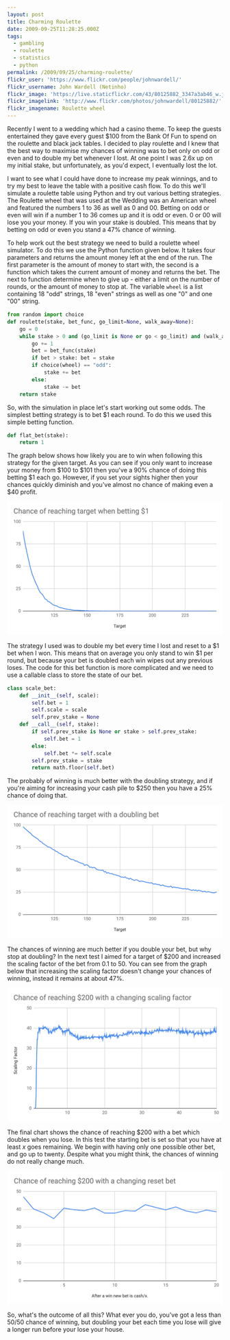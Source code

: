 ```yaml
---
layout: post
title: Charming Roulette
date: 2009-09-25T11:28:25.000Z
tags:
  - gambling
  - roulette
  - statistics
  - python
permalink: /2009/09/25/charming-roulette/
flickr_user: 'https://www.flickr.com/people/johnwardell/'
flickr_username: John Wardell (Netinho)
flickr_image: 'https://live.staticflickr.com/43/80125882_3347a3ab46_w.jpg'
flickr_imagelink: 'http://www.flickr.com/photos/johnwardell/80125882/'
flickr_imagename: Roulette wheel
---
```

Recently I went to a wedding which had a casino theme. To keep the guests entertained they gave every guest
$100 from the Bank Of Fun to spend on the roulette and black jack tables. I decided to play roulette and I
knew that the best way to maximise my chances of winning was to bet only on odd or even and to double my bet
whenever I lost. At one point I was 2.6x up on my initial stake, but unfortunately, as you'd expect, I
eventually lost the lot.

I want to see what I could have done to increase my peak winnings, and to try my best to leave the table with
a positive cash flow. To do this we'll simulate a roulette table using Python and try out various betting
strategies. The Roulette wheel that was used at the Wedding was an American wheel and featured the numbers 1
to 36 as well as 0 and 00. Betting on odd or even will win if a number 1 to 36 comes up and it is odd or even.
0 or 00 will lose you your money. If you win your stake is doubled. This means that by betting on odd or even
you stand a 47% chance of winning.
<!--more-->

To help work out the best strategy we need to build a roulette wheel simulator. To do this we use the Python
function given below. It takes four parameters and returns the amount money left at the end of the run. The
first parameter is the amount of money to start with, the second is a function which takes the current amount
of money and returns the bet. The next to function determine when to give up - either a limit on the number of
rounds, or the amount of money to stop at. The variable `wheel` is a list containing 18 "odd" strings, 18
"even" strings as well as one "0" and one "00" string.

```python
from random import choice
def roulette(stake, bet_func, go_limit=None, walk_away=None):
    go = 0
    while stake > 0 and (go_limit is None or go < go_limit) and (walk_away is None or stake < walk_away):
        go += 1
        bet = bet_func(stake)
        if bet > stake: bet = stake
        if choice(wheel) == "odd":
            stake += bet
        else:
            stake -= bet
    return stake
```

So, with the simulation in place let's start working out some odds. The simplest betting strategy is to bet $1
each round. To do this we used this simple betting function.

```python
def flat_bet(stake):
    return 1
```

The graph below shows how likely you are to win when following this strategy for the given target. As you can
see if you only want to increase your money from $100 to $101 then you've a 90% chance of doing this betting $1
each go. However, if you set your sights higher then your chances quickly diminish and you've almost no chance
of making even a $40 profit.

![Constant $1 bet with an increasing target](/assets/roulette_flat.png)

The strategy I used was to double my bet every time I lost and reset to a $1 bet when I won. This means that
on average you only stand to win $1 per round, but because your bet is doubled each win wipes out any previous
loses. The code for this bet function is more complicated and we need to use a callable class to store the
state of our bet.

```python
class scale_bet:
    def __init__(self, scale):
        self.bet = 1
        self.scale = scale
        self.prev_stake = None
    def __call__(self, stake):
        if self.prev_stake is None or stake > self.prev_stake:
            self.bet = 1
        else:
            self.bet *= self.scale
        self.prev_stake = stake
        return math.floor(self.bet)
```

The probably of winning is much better with the doubling strategy, and if you're aiming for increasing your
cash pile to $250 then you have a 25% chance of doing that.

![Doubling bet with a $1 reset and an increasing target](/assets/roulette_double.png)

The chances of winning are much better if you double your bet, but why stop at doubling? In the next test I
aimed for a target of $200 and increased the scaling factor of the bet from 0.1 to 50. You can see from the
graph below that increasing the scaling factor doesn't change your chances of winning, instead it remains at
about 47%.

![Chances of reaching $200 with an increasing scaled bet and a $1 reset](/assets/roulette_scale.png)

The final chart shows the chance of reaching $200 with a bet which doubles when you lose. In this test the
starting bet is set so that you have at least _x_ goes remaining. We begin with having only one possible
other bet, and go up to twenty. Despite what you might think, the chances of winning do not really change
much.

![Chances of reaching $200 with an doubling bet and an decreasing reset](/assets/roulette_reset.png)

So, what's the outcome of all this? What ever you do, you've got a less than 50/50 chance of winning, but
doubling your bet each time you lose will give a longer run before your lose your house.
